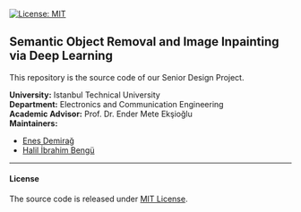 [![License: MIT](https://img.shields.io/badge/License-MIT-blue.svg)](https://opensource.org/licenses/MIT)
## Semantic Object Removal and Image Inpainting via Deep Learning
This repository is the source code of our Senior Design Project.

**University:** Istanbul Technical University<br>
**Department:** Electronics and Communication Engineering<br>
**Academic Advisor:** Prof. Dr. Ender Mete Ekşioğlu<br>
**Maintainers:**
- [Enes Demirağ](https://github.com/enesdemirag)
- [Halil İbrahim Bengü](https://github.com/hibengu)

---
#### License

The source code is released under [MIT License](LICENSE).
